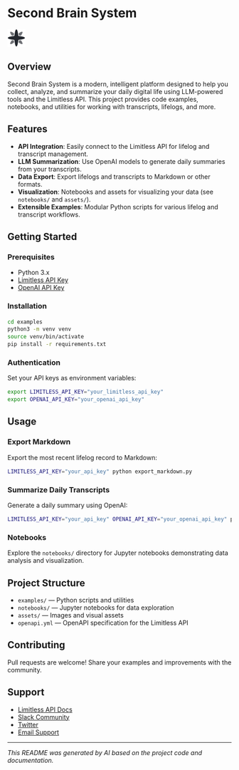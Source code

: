 # Second Brain System

![Limitless Logo](assets/limitless-logo.svg)

## Overview

Second Brain System is a modern, intelligent platform designed to help you collect, analyze, and summarize your daily digital life using LLM-powered tools and the Limitless API. This project provides code examples, notebooks, and utilities for working with transcripts, lifelogs, and more.

## Features
- **API Integration**: Easily connect to the Limitless API for lifelog and transcript management.
- **LLM Summarization**: Use OpenAI models to generate daily summaries from your transcripts.
- **Data Export**: Export lifelogs and transcripts to Markdown or other formats.
- **Visualization**: Notebooks and assets for visualizing your data (see `notebooks/` and `assets/`).
- **Extensible Examples**: Modular Python scripts for various lifelog and transcript workflows.

## Getting Started

### Prerequisites
- Python 3.x
- [Limitless API Key](https://limitless.ai/developers)
- [OpenAI API Key](https://platform.openai.com/)

### Installation
```bash
cd examples
python3 -m venv venv
source venv/bin/activate
pip install -r requirements.txt
```

### Authentication
Set your API keys as environment variables:
```bash
export LIMITLESS_API_KEY="your_limitless_api_key"
export OPENAI_API_KEY="your_openai_api_key"
```

## Usage

### Export Markdown
Export the most recent lifelog record to Markdown:
```bash
LIMITLESS_API_KEY="your_api_key" python export_markdown.py
```

### Summarize Daily Transcripts
Generate a daily summary using OpenAI:
```bash
LIMITLESS_API_KEY="your_api_key" OPENAI_API_KEY="your_openai_api_key" python summarize_day.py
```

### Notebooks
Explore the `notebooks/` directory for Jupyter notebooks demonstrating data analysis and visualization.

## Project Structure
- `examples/` — Python scripts and utilities
- `notebooks/` — Jupyter notebooks for data exploration
- `assets/` — Images and visual assets
- `openapi.yml` — OpenAPI specification for the Limitless API

## Contributing
Pull requests are welcome! Share your examples and improvements with the community.

## Support
- [Limitless API Docs](https://limitless.ai/developers/docs/api)
- [Slack Community](https://www.limitless.ai/community)
- [Twitter](https://twitter.com/limitlessai)
- [Email Support](mailto:support@limitless.ai)

---

*This README was generated by AI based on the project code and documentation.* 